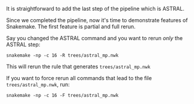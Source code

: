 It is straightforward to add the last step of the pipeline which is ASTRAL. 


Since we completed the pipeline, now it's time to demonstrate features of Snakemake. The first feature is partial and full rerun.

Say you changed the ASTRAL command and you want to rerun *only* the ASTRAL step:

`snakemake -np -c 16 -R trees/astral_mp.nwk`

This will rerun the rule that generates `trees/astral_mp.nwk`

If you want to force rerun all commands that lead to the file `trees/astral_mp.nwk`, run:

`snakemake -np -c 16 -F trees/astral_mp.nwk`


